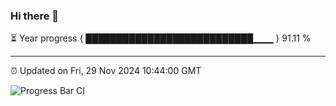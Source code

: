 ### Hi there 👋

⏳ Year progress { ███████████████████████████▁▁▁ } 91.11 %

---

⏰ Updated on Fri, 29 Nov 2024 10:44:00 GMT

![Progress Bar CI](https://github.com/IshwaranRudhara/GIT-ACTION/workflows/Progress%20Bar%20CI/badge.svg)

